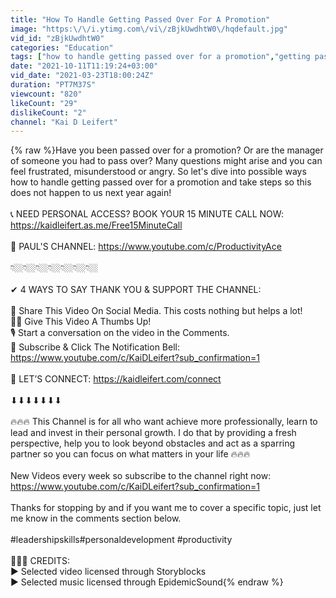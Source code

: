 ```yaml
---
title: "How To Handle Getting Passed Over For A Promotion"
image: "https:\/\/i.ytimg.com\/vi\/zBjkUwdhtW0\/hqdefault.jpg"
vid_id: "zBjkUwdhtW0"
categories: "Education"
tags: ["how to handle getting passed over for a promotion","getting passed over for a promotion","passed over for a promotion your next steps"]
date: "2021-10-11T11:19:24+03:00"
vid_date: "2021-03-23T18:00:24Z"
duration: "PT7M37S"
viewcount: "820"
likeCount: "29"
dislikeCount: "2"
channel: "Kai D Leifert"
---
```

{% raw %}Have you been passed over for a promotion? Or are the manager of someone you had to pass over? Many questions might arise and you can feel frustrated, misunderstood or angry. So let's dive into possible ways how to handle getting passed over for a promotion and take steps so this does not happen to us next year again!<br /><br />📞 NEED PERSONAL ACCESS? BOOK YOUR 15 MINUTE CALL NOW: <a rel="nofollow" target="blank" href="https://kaidleifert.as.me/Free15MinuteCall">https://kaidleifert.as.me/Free15MinuteCall</a><br /><br />🔗 PAUL'S CHANNEL: <a rel="nofollow" target="blank" href="https://www.youtube.com/c/ProductivityAce">https://www.youtube.com/c/ProductivityAce</a><br /><br />👇🏼👇🏼👇🏼👇🏼👇🏼👇🏼👇🏼<br /><br />✔ 4 WAYS TO SAY THANK YOU &amp; SUPPORT THE CHANNEL:<br /><br />📣 Share This Video On Social Media. This costs nothing but helps a lot!<br />👍🏼 Give This Video A Thumbs Up!<br />🎙 Start a conversation on the video in the Comments.<br />🔔 Subscribe &amp; Click The Notification Bell: <a rel="nofollow" target="blank" href="https://www.youtube.com/c/KaiDLeifert?sub_confirmation=1">https://www.youtube.com/c/KaiDLeifert?sub_confirmation=1</a><br /><br />🔗 LET’S CONNECT: <a rel="nofollow" target="blank" href="https://kaidleifert.com/connect">https://kaidleifert.com/connect</a><br /><br />⬇⬇⬇⬇⬇⬇⬇<br /><br />🔥🔥🔥 This Channel is for all who want achieve more professionally, learn to lead and invest in their personal growth. I do that by providing a fresh perspective, help you to look beyond obstacles and act as a sparring partner so you can focus on what matters in your life 🔥🔥🔥<br /><br />New Videos every week so subscribe to the channel right now:<br /><a rel="nofollow" target="blank" href="https://www.youtube.com/c/KaiDLeifert?sub_confirmation=1">https://www.youtube.com/c/KaiDLeifert?sub_confirmation=1</a><br /><br />Thanks for stopping by and if you want me to cover a specific topic, just let me know in the comments section below.<br /><br />#leadershipskills​​​​​​​​ #personaldevelopment​​​​ #productivity<br /><br />🧑🏻‍⚖️ CREDITS: <br />► Selected video licensed through Storyblocks<br />► Selected music licensed through EpidemicSound{% endraw %}
